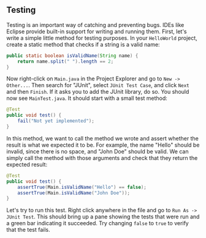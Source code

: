 ## Testing

Testing is an important way of catching and preventing bugs. IDEs like Eclipse provide built-in support for writing and running them. First, let's write a simple little method for testing purposes. In your `HelloWorld` project, create a static method that checks if a string is a valid name:

```java
public static boolean isValidName(String name) {
    return name.split(" ").length == 2;
}
```

Now right-click on `Main.java` in the Project Explorer and go to `New -> Other...`. Then search for "JUnit", select `JUnit Test Case`, and click `Next` and then `Finish`. If it asks you to add the JUnit library, do so. You should now see `MainTest.java`. It should start with a small test method:

```java
@Test
public void test() {
    fail("Not yet implemented");
}
```

In this method, we want to call the method we wrote and assert whether the result is what we expected it to be. For example, the name "Hello" should be invalid, since there is no space, and "John Doe" should be valid. We can simply call the method with those arguments and check that they return the expected result:

```java
@Test
public void test() {
    assertTrue(Main.isValidName("Hello") == false);
    assertTrue(Main.isValidName("John Doe"));
}
```

Let's try to run this test. Right click anywhere in the file and go to `Run As -> JUnit Test`. This should bring up a pane showing the tests that were run and a green bar indicating it succeeded. Try changing `false` to `true` to verify that the test fails.
